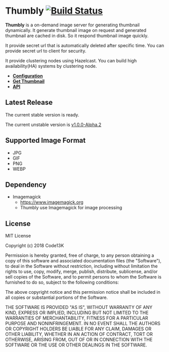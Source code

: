 # Thumbly [![Build Status](https://travis-ci.org/code13k/thumbly.svg?branch=master)](https://travis-ci.org/code13k/thumbly)
**Thumbly** is a on-demand image server for generating thumbnail dynamically.
It generate thumbnail image on request and generated thumbnail are cached in disk.
So it respond thumbnail image quickly.

It provide secret url that is automatically deleted after specific time.
You can provide secret url to client for security.

It provide clustering nodes using Hazelcast.
You can build high availability(HA) systems by clustering node.


* **[Configuration](./doc/configuration.md)**
* **[Get Thumbnail](./doc/main_server.md)**
* **[API](./doc/api_server.md)**


## Latest Release
The current stable version is ready.

The current unstable version is [v1.0.0-Alpha.2](https://github.com/code13k/thumbly/releases/tag/1.0.0-Alpha.2)


## Supported Image Format
* JPG
* GIF
* PNG
* WEBP


## Dependency
* Imagemagick
  * https://www.imagemagick.org
  * Thumbly use Imagemagick for image processing
 

## License
MIT License

Copyright (c) 2018 Code13K

Permission is hereby granted, free of charge, to any person obtaining a copy
of this software and associated documentation files (the "Software"), to deal
in the Software without restriction, including without limitation the rights
to use, copy, modify, merge, publish, distribute, sublicense, and/or sell
copies of the Software, and to permit persons to whom the Software is
furnished to do so, subject to the following conditions:

The above copyright notice and this permission notice shall be included in all
copies or substantial portions of the Software.

THE SOFTWARE IS PROVIDED "AS IS", WITHOUT WARRANTY OF ANY KIND, EXPRESS OR
IMPLIED, INCLUDING BUT NOT LIMITED TO THE WARRANTIES OF MERCHANTABILITY,
FITNESS FOR A PARTICULAR PURPOSE AND NONINFRINGEMENT. IN NO EVENT SHALL THE
AUTHORS OR COPYRIGHT HOLDERS BE LIABLE FOR ANY CLAIM, DAMAGES OR OTHER
LIABILITY, WHETHER IN AN ACTION OF CONTRACT, TORT OR OTHERWISE, ARISING FROM,
OUT OF OR IN CONNECTION WITH THE SOFTWARE OR THE USE OR OTHER DEALINGS IN THE
SOFTWARE.

